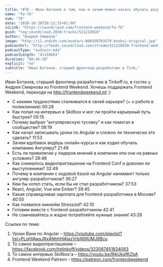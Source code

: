 ```yaml
---
title: "#76 – Иван Ботанов о том, как и зачем можно начать обучать разработчиков Angular'у"
name: "fw-76"
num: "76"
date: "2018-10-28T20:12:33+01:00"
scLink: "https://soundcloud.com/frontend-weekend/fw-76"
guid: "tag:soundcloud,2010:tracks/521218818"
author: "Андрей Смирнов"
image: "http://i1.sndcdn.com/avatars-000358703579-bnobxj-original.jpg"
podcastUrl: "http://feeds.soundcloud.com/stream/521218818-frontend-weekend-fw-76.m4a"
podcastType: "audio/x-m4a"
podcastLength: "41158663"
duration: "00:45:30"
explicit: "no"
subtitle: "Иван Ботанов, старший фронтенд-разработчик в Tink…"
---
```

Иван Ботанов, старший фронтенд-разработчик в Tinkoff.ru, в гостях у Андрея Смирнова из Frontend Weekend. Хочешь поддержать Frontend Weekend, переходи на http://frontendweekend.ml ;)

- С какими трудностями сталкивался в своей карьере? (+ о работе в поликлинике) 00:28
- Как попал на интервью в Skillbox и мог ли пройти карьерный путь быстрее? 05:15
- Почему выбрал “ангуляровскую тусовку” и как помогал в сообществе? 08:19
- Как начал записывать уроки по Angular и сложно ли технически это сделать? 11:53
- Зачем вдобавок ведёшь онлайн-курсы и как ездил обучать компанию Ангуляру? 21:49
- Есть ли привилегии у лидеров мнений в компании или они на равных условиях? 28:48
- Как снималось видеоприглашение на Frontend Conf и доволен ли выступлением? 32:49
- Почему в компании с кодовой базой на Angular нанимают только ангуляр-разработчиков? 36:27
- Кем бы хотел стать, если бы не стал разработчиком? 37:53
- React, Angular, Vue или Ember? 39:45
- Какая справедливая зарплата для frontend-разработчика в Москве? 40:55
- Как появился никнейм Stressoid? 42:10
- Готовим вместе с frontend-разработчиком 42:41
- Не сомневайтесь и жадно потребляйте нужные знания! 43:28

Ссылки по теме:
1) Уроки Вани по Angular – https://youtube.com/playlist?list=PLqHlAwsJRxANhhHlAlazVrbX69UMJ9Bcu
2) То самое видеоприглашение – https://facebook.com/itstinkoff/videos/323087451824063
3) То самое интервью Skillbox’а – https://youtu.be/RjkUkqfKZbA
4) Frontend Weekend Patreon – https://patreon.com/frontendweekend